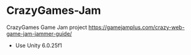 # CrazyGames-Jam
CrazyGames Game Jam project https://gamejamplus.com/crazy-web-game-jam-jammer-guide/

- Use Unity 6.0.25f1
